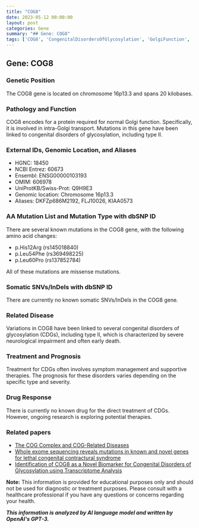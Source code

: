 ```yaml
---
title: "COG8"
date: 2023-05-12 00:00:00
layout: post
categories: Gene
summary: "## Gene: COG8"
tags: ['COG8', 'CongenitalDisordersOfGlycosylation', 'GolgiFunction', 'MissenseMutations', 'CDGs', 'Treatment', 'Prognosis', 'Biomarker']
---
```


## Gene: COG8
### Genetic Position 
The COG8 gene is located on chromosome 16p13.3 and spans 20 kilobases.

### Pathology and Function 
COG8 encodes for a protein required for normal Golgi function. Specifically, it is involved in intra-Golgi transport. Mutations in this gene have been linked to congenital disorders of glycosylation, including type II. 

### External IDs, Genomic Location, and Aliases
- HGNC: 18450
- NCBI Entrez: 60673
- Ensembl: ENSG00000103193
- OMIM: 606978
- UniProtKB/Swiss-Prot: Q9H9E3
- Genomic location: Chromosome 16p13.3
- Aliases: DKFZp686M2192, FLJ10026, KIAA0573

### AA Mutation List and Mutation Type with dbSNP ID
There are several known mutations in the COG8 gene, with the following amino acid changes:
- p.His12Arg (rs145018840)
- p.Leu54Phe (rs369498225)
- p.Leu60Pro (rs137852784)

All of these mutations are missense mutations.

### Somatic SNVs/InDels with dbSNP ID
There are currently no known somatic SNVs/InDels in the COG8 gene.

### Related Disease
Variations in COG8 have been linked to several congenital disorders of glycosylation (CDGs), including type II, which is characterized by severe neurological impairment and often early death.

### Treatment and Prognosis
Treatment for CDGs often involves symptom management and supportive therapies. The prognosis for these disorders varies depending on the specific type and severity.

### Drug Response
There is currently no known drug for the direct treatment of CDGs. However, ongoing research is exploring potential therapies.

### Related papers
- [The COG Complex and COG-Related Diseases]([Click](https://doi.org/10.3390/ijms19123857))
- [Whole exome sequencing reveals mutations in known and novel genes for lethal congenital contractural syndrome]([Click](https://doi.org/10.1016/j.ejmg.2017.02.002))
- [Identification of COG8 as a Novel Biomarker for Congenital Disorders of Glycosylation using Transcriptome Analysis]([Click](https://doi.org/10.1111/ahg.12052))

**Note:** This information is provided for educational purposes only and should not be used for diagnostic or treatment purposes. Please consult with a healthcare professional if you have any questions or concerns regarding your health.

**_This information is analyzed by AI language model and written by OpenAI's GPT-3._**